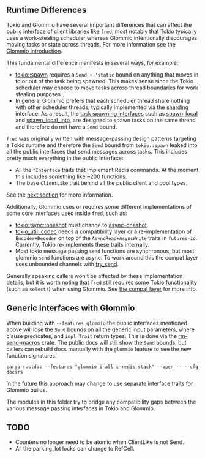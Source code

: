 ## Runtime Differences

Tokio and Glommio have several important differences that can affect the public interface of client libraries like
`fred`, most notably that Tokio typically uses a work-stealing scheduler whereas Glommio intentionally
discourages moving tasks or state across threads. For more information see
the [Glommio Introduction](https://www.datadoghq.com/blog/engineering/introducing-glommio/).

This fundamental difference manifests in several ways, for example:

* [tokio::spawn](https://docs.rs/tokio/latest/tokio/task/fn.spawn.html) requires a `Send + 'static` bound on anything
  that moves in to or out of the task being spawned. This makes sense since the Tokio scheduler may choose to move tasks
  across thread boundaries for work stealing purposes.
* In general Glommio prefers that each scheduler thread share nothing with other scheduler threads, typically
  implemented via the [sharding](https://docs.rs/glommio/latest/glommio/channels/sharding/index.html) interface. As a
  result, the [task spawning interfaces](https://docs.rs/glommio/latest/glommio/index.html#functions) such
  as [spawn_local](https://docs.rs/glommio/latest/glommio/fn.spawn_local.html)
  and [spawn_local_into](https://docs.rs/glommio/latest/glommio/fn.spawn_local_into.html), are designed to
  spawn tasks on the same thread and therefore do not have
  a `Send` bound.

`fred` was originally written with message-passing design patterns targeting a Tokio runtime and therefore the `Send`
bound from `tokio::spawn` leaked into all the public interfaces that send messages across tasks. This includes pretty
much everything in the public interface:

* All the `*Interface` traits that implement Redis commands. At the moment this includes something like ~200 functions.
* The base `ClientLike` trait behind all the public client and pool types.

See the [next section](#generic-interfaces-with-glommio) for more information.

Additionally, Glommio uses or requires some different implementations of some core interfaces used inside `fred`,
such as:

* [tokio::sync::oneshot](https://docs.rs/tokio/latest/tokio/sync/oneshot/index.html) must change
  to [async-oneshot](https://crates.io/crates/async-oneshot).
* [tokio_util::codec](https://docs.rs/tokio-util/latest/tokio_util/codec/index.html) needs a compatibility layer or a
  re-implementation of `Encoder+Decoder` on top of the `AsyncRead+AsyncWrite` traits in `futures-io`. Currently, Tokio
  re-implements these traits internally.
* Most tokio message passing `send` functions are synchronous, but most glommio `send` functions are async. To work
  around this the compat layer uses unbounded channels
  with [try_send](https://docs.rs/glommio/latest/glommio/channels/local_channel/struct.LocalSender.html#method.try_send).

Generally speaking callers won't be affected by these implementation details, but it is worth noting that `fred` still
requires some Tokio functionality (such as `select!`) when using Glommio. See [the compat layer](./compat.rs) for more
info.

## Generic Interfaces with Glommio

When building with `--features glommio` the public interfaces mentioned above will lose the `Send` bounds on all the
generic input parameters, where clause predicates, and `impl Trait` return types. This is done via
the [rm-send-macros](https://github.com/aembke/rm-send-macros) crate. The public docs will still show the `Send` bounds,
but callers can rebuild docs manually with the `glommio` feature to see the new function signatures.

```
cargo rustdoc --features "glommio i-all i-redis-stack" --open -- --cfg docsrs
```

In the future this approach may change to use separate interface traits for Glommio builds.

The modules in this folder try to bridge any compatibility gaps between the various message passing interfaces in Tokio
and Glommio.

## TODO

* Counters no longer need to be atomic when ClientLike is not Send.
* All the parking_lot locks can change to RefCell. 